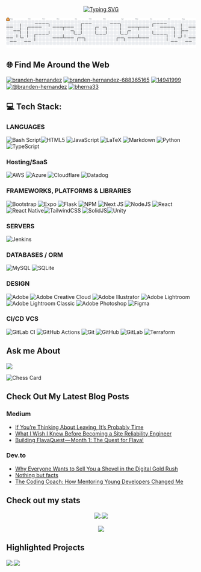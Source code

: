 <p align="center">
<a href="https://git.io/typing-svg"><img src="https://readme-typing-svg.herokuapp.com?font=Fira+Code&pause=1000&width=435&lines=Welcome+to+my+profile;Let's+build+something+awesome;Welcome+to+my+playground;print(%22Hello+World+!%22)" alt="Typing SVG" /></a>
</p>
<picture>
  <source media="(prefers-color-scheme: dark)" srcset="https://raw.githubusercontent.com/bherna33/bherna33/output/pacman-contribution-graph-dark.svg">
  <source media="(prefers-color-scheme: light)" srcset="https://raw.githubusercontent.com/bherna33/bherna33/output/pacman-contribution-graph.svg">
  <img alt="pacman contribution graph" src="https://raw.githubusercontent.com/bherna33/bherna33/output/pacman-contribution-graph.svg">
</picture>


## 🌐 Find Me Around the Web

<a href="https://dev.to/branden-hernandez" target="blank"><img align="center" src="https://raw.githubusercontent.com/rahuldkjain/github-profile-readme-generator/master/src/images/icons/Social/devto.svg" alt="branden-hernandez" height="30" width="40" /></a>
<a href="https://linkedin.com/in/branden-hernandez-688365165" target="blank"><img align="center" src="https://raw.githubusercontent.com/rahuldkjain/github-profile-readme-generator/master/src/images/icons/Social/linked-in-alt.svg" alt="branden-hernandez-688365165" height="30" width="40" /></a>
<a href="https://stackoverflow.com/users/14941999" target="blank"><img align="center" src="https://raw.githubusercontent.com/rahuldkjain/github-profile-readme-generator/master/src/images/icons/Social/stack-overflow.svg" alt="14941999" height="30" width="40" /></a>
<a href="https://medium.com/@branden-hernandez" target="blank"><img align="center" src="https://raw.githubusercontent.com/rahuldkjain/github-profile-readme-generator/master/src/images/icons/Social/medium.svg" alt="@branden-hernandez" height="30" width="40" /></a>
<a href="https://www.leetcode.com/bherna33" target="blank"><img align="center" src="https://raw.githubusercontent.com/rahuldkjain/github-profile-readme-generator/master/src/images/icons/Social/leet-code.svg" alt="bherna33" height="30" width="40" /></a>


## 💻 Tech Stack:

### LANGUAGES
![Bash Script](https://img.shields.io/badge/bash_script-%23121011.svg?style=plastic&logo=gnu-bash&logoColor=white)![HTML5](https://img.shields.io/badge/html5-%23E34F26.svg?style=plastic&logo=html5&logoColor=white) ![JavaScript](https://img.shields.io/badge/javascript-%23323330.svg?style=plastic&logo=javascript&logoColor=%23F7DF1E) ![LaTeX](https://img.shields.io/badge/latex-%23008080.svg?style=plastic&logo=latex&logoColor=white) ![Markdown](https://img.shields.io/badge/markdown-%23000000.svg?style=plastic&logo=markdown&logoColor=white) ![Python](https://img.shields.io/badge/python-3670A0?style=plastic&logo=python&logoColor=ffdd54) ![TypeScript](https://img.shields.io/badge/typescript-%23007ACC.svg?style=plastic&logo=typescript&logoColor=white) 

### Hosting/SaaS
![AWS](https://img.shields.io/badge/AWS-%23FF9900.svg?style=plastic&logo=amazon-aws&logoColor=white) ![Azure](https://img.shields.io/badge/azure-%230072C6.svg?style=plastic&logo=microsoftazure&logoColor=white) ![Cloudflare](https://img.shields.io/badge/Cloudflare-F38020?style=plastic&logo=Cloudflare&logoColor=white) ![Datadog](https://img.shields.io/badge/datadog-%23632CA6.svg?style=plastic&logo=datadog&logoColor=white) 

### FRAMEWORKS, PLATFORMS & LIBRARIES
![Bootstrap](https://img.shields.io/badge/bootstrap-%238511FA.svg?style=plastic&logo=bootstrap&logoColor=white) ![Expo](https://img.shields.io/badge/expo-1C1E24?style=plastic&logo=expo&logoColor=#D04A37) ![Flask](https://img.shields.io/badge/flask-%23000.svg?style=plastic&logo=flask&logoColor=white) ![NPM](https://img.shields.io/badge/NPM-%23CB3837.svg?style=plastic&logo=npm&logoColor=white) ![Next JS](https://img.shields.io/badge/Next-black?style=plastic&logo=next.js&logoColor=white) ![NodeJS](https://img.shields.io/badge/node.js-6DA55F?style=plastic&logo=node.js&logoColor=white) ![React](https://img.shields.io/badge/react-%2320232a.svg?style=plastic&logo=react&logoColor=%2361DAFB) ![React Native](https://img.shields.io/badge/react_native-%2320232a.svg?style=plastic&logo=react&logoColor=%2361DAFB)![TailwindCSS](https://img.shields.io/badge/tailwindcss-%2338B2AC.svg?style=plastic&logo=tailwind-css&logoColor=white) ![SolidJS](https://img.shields.io/badge/SolidJS-2c4f7c?style=plastic&logo=solid&logoColor=c8c9cb)![Unity](https://img.shields.io/badge/unity-%23000000.svg?style=plastic&logo=unity&logoColor=white) 

### SERVERS
![Jenkins](https://img.shields.io/badge/jenkins-%232C5263.svg?style=plastic&logo=jenkins&logoColor=white) 

### DATABASES / ORM
![MySQL](https://img.shields.io/badge/mysql-4479A1.svg?style=plastic&logo=mysql&logoColor=white) ![SQLite](https://img.shields.io/badge/sqlite-%2307405e.svg?style=plastic&logo=sqlite&logoColor=white) 

### DESIGN
![Adobe](https://img.shields.io/badge/adobe-%23FF0000.svg?style=plastic&logo=adobe&logoColor=white) ![Adobe Creative Cloud](https://img.shields.io/badge/Adobe%20Creative%20Cloud-DA1F26.svg?style=plastic&logo=Adobe%20Creative%20Cloud&logoColor=white) ![Adobe Illustrator](https://img.shields.io/badge/adobe%20illustrator-%23FF9A00.svg?style=plastic&logo=adobe%20illustrator&logoColor=white) ![Adobe Lightroom](https://img.shields.io/badge/Adobe%20Lightroom-31A8FF.svg?style=plastic&logo=Adobe%20Lightroom&logoColor=white) ![Adobe Lightroom Classic](https://img.shields.io/badge/Adobe%20Lightroom%20Classic-31A8FF.svg?style=plastic&logo=Adobe%20Lightroom%20Classic&logoColor=white) ![Adobe Photoshop](https://img.shields.io/badge/adobe%20photoshop-%2331A8FF.svg?style=plastic&logo=adobe%20photoshop&logoColor=white) ![Figma](https://img.shields.io/badge/figma-%23F24E1E.svg?style=plastic&logo=figma&logoColor=white) 

### CI/CD VCS
![GitLab CI](https://img.shields.io/badge/gitlab%20CI-%23181717.svg?style=plastic&logo=gitlab&logoColor=white) ![GitHub Actions](https://img.shields.io/badge/github%20actions-%232671E5.svg?style=plastic&logo=githubactions&logoColor=white) ![Git](https://img.shields.io/badge/git-%23F05033.svg?style=plastic&logo=git&logoColor=white) ![GitHub](https://img.shields.io/badge/github-%23121011.svg?style=plastic&logo=github&logoColor=white) ![GitLab](https://img.shields.io/badge/gitlab-%23181717.svg?style=plastic&logo=gitlab&logoColor=white) ![Terraform](https://img.shields.io/badge/terraform-%235835CC.svg?style=plastic&logo=terraform&logoColor=white) 


## Ask me About

<a href="https://spotify-github-profile.kittinanx.com/api/view?uid=brandenjh98&redirect=true"><img align="center" src="https://spotify-github-profile.kittinanx.com/api/view?uid=brandenjh98&cover_image=true&theme=natemoo-re&show_offline=false&background_color=121212&interchange=true&bar_color=53b14f&bar_color_cover=false"/></a>

![Chess Card](https://chess-stats-card.vercel.app/api/card?user=dual-shock514&theme=tokyonight)


## Check Out My Latest Blog Posts

### Medium
<!-- MEDIUM:START -->
- [If You’re Thinking About Leaving, It’s Probably Time](https://medium.com/@branden-hernandez/if-youre-thinking-about-leaving-it-s-probably-time-0aff71048b42?source=rss-3a71f8173317------2)
- [What I Wish I Knew Before Becoming a Site Reliability Engineer](https://medium.com/@branden-hernandez/what-i-wish-i-knew-before-becoming-a-site-reliability-engineer-86137eb93eb0?source=rss-3a71f8173317------2)
- [Building FlavaQuest — Month 1: The Quest for Flava!](https://medium.com/@branden-hernandez/building-flavaquest-month-1-the-quest-for-flava-7aab9a0768d6?source=rss-3a71f8173317------2)
<!-- MEDIUM:END -->

### Dev.to
<!-- DEVTO:START -->
- [Why Everyone Wants to Sell You a Shovel in the Digital Gold Rush](https://dev.to/branden-hernandez/why-everyone-wants-to-sell-you-a-shovel-in-the-digital-gold-rush-41db)
- [Nothing but facts](https://dev.to/branden-hernandez/nothing-but-facts-3o62)
- [The Coding Coach: How Mentoring Young Developers Changed Me](https://dev.to/branden-hernandez/the-coding-coach-how-mentoring-young-developers-changed-me-66p)
<!-- DEVTO:END -->

## Check out my stats

<div align="center">
    <a href="https://github.com/bherna33/github-readme-stats">
        <img height=325 align="center" src="https://github-readme-stats.vercel.app/api?username=bherna33&show=reviews,discussions_started,discussions_answered,prs_merged,prs_merged_percentage&theme=tokyonight" />
    </a>
    <a href="https://github.com/bherna33/github-readme-stats">
        <img align="center" src="https://github-readme-stats.vercel.app/api/top-langs/?username=bherna33&theme=tokyonight&langs_count=6" />
    </a>
</div>
<br>
<div align="center">
<a align="center" href="https://git.io/streak-stats">
    <img align="center"src="https://streak-stats.demolab.com/?user=bherna33)"/>
</a>
</div>

## Highlighted Projects

<a href="https://github.com/Bherna33/chess-stats-card">
    <img align="center" src="https://github-readme-stats.vercel.app/api/pin/?username=Bherna33&repo=chess-stats-card&theme=tokyonight" />
</a>
<a href="https://github.com/Bherna33/flavaquest">
    <img align="center" src="https://github-readme-stats.vercel.app/api/pin/?username=Bherna33&repo=flavaquest&theme=tokyonight" />
</a>
